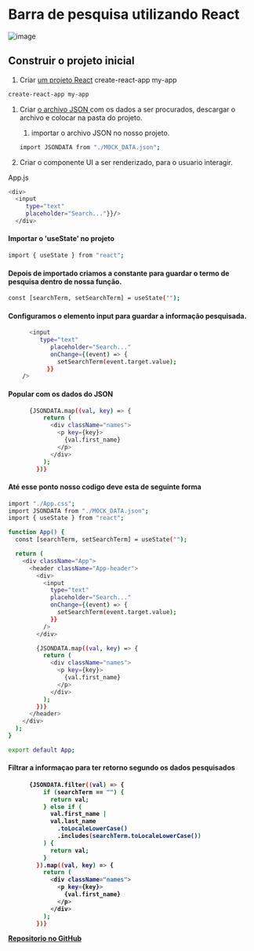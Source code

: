 <h1> Barra de pesquisa utilizando React </h1>

![image](https://user-images.githubusercontent.com/83254726/175394998-f4f3fd83-433e-4c24-93bd-fa92307df859.png)

<h2> Construir o projeto inicial </h2>

1. Criar [um projeto React](https://create-react-app.dev/)
 create-react-app my-app
 ```bash
 create-react-app my-app
```

1. Criar [o archivo JSON ](https://www.mockaroo.com/) com os dados a ser procurados, descargar o archivo e colocar na pasta do projeto.

   1. importar o archivo JSON no nosso projeto.
   
    ```bash
    import JSONDATA from "./MOCK_DATA.json";
    ```

1. Criar o componente UI a ser renderizado, para o usuario interagir.

App.js
 ```bash
 <div>
   <input
      type="text"
      placeholder="Search..."}}/>
   </div>
```

<h4> Importar o 'useState' no projeto </h4>

```bash
import { useState } from "react";
```
<h4> Depois de importado criamos a constante para guardar o termo de pesquisa dentro de nossa função.</h4>

```bash
const [searchTerm, setSearchTerm] = useState("");
```
  
  
  
<h4>Configuramos o elemento input para guardar a informação pesquisada.</h4>
 

```bash
      <input
         type="text"
            placeholder="Search..."
            onChange={(event) => {
              setSearchTerm(event.target.value);
           }}
    />

```
<h4> Popular com os dados do JSON</h4>

```bash
      {JSONDATA.map((val, key) => {
          return (
            <div className="names">
              <p key={key}>
                {val.first_name}
              </p>
            </div>
          );
        })}

```

<h4> Até esse ponto nosso codigo deve esta de seguinte forma </h4>

```bash
import "./App.css";
import JSONDATA from "./MOCK_DATA.json";
import { useState } from "react";

function App() {
  const [searchTerm, setSearchTerm] = useState("");

  return (
    <div className="App">
      <header className="App-header">
        <div>
          <input
            type="text"
            placeholder="Search..."
            onChange={(event) => {
              setSearchTerm(event.target.value);
            }}
          />
        </div>

        {JSONDATA.map((val, key) => {
          return (
            <div className="names">
              <p key={key}>
                {val.first_name}
              </p>
            </div>
          );
        })}
      </header>
    </div>
  );
}

export default App;

```
<h4>Filtrar a informaçao para ter retorno segundo os dados pesquisados<h4>

```bash
      {JSONDATA.filter((val) => {
          if (searchTerm == "") {
            return val;
          } else if (
            val.first_name |
            val.last_name
              .toLocaleLowerCase()
              .includes(searchTerm.toLocaleLowerCase())
          ) {
            return val;
          }
        }).map((val, key) => {
          return (
            <div className="names">
              <p key={key}>
                {val.first_name} 
              </p>
            </div>
          );
        })}

```
  [Repositorio no GitHub](https://github.com/armandoH99/search2)  
